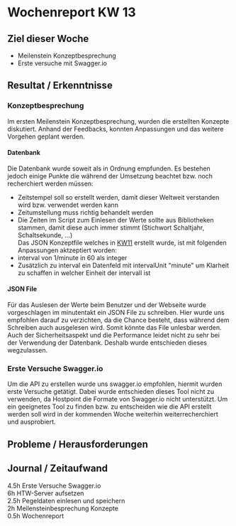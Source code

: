 # Wochenreport KW 13

## Ziel dieser Woche
* Meilenstein Konzeptbesprechung
* Erste versuche mit Swagger.io

## Resultat / Erkenntnisse
### Konzeptbesprechung
Im ersten Meilenstein Konzeptbesprechung, wurden die erstellten Konzepte diskutiert. Anhand der Feedbacks, konnten Anpassungen und das weitere Vorgehen geplant werden.

#### Datenbank
Die Datenbank wurde soweit als in Ordnung empfunden. Es bestehen jedoch einige Punkte die während der Umsetzung beachtet bzw. noch recherchiert werden müssen:  
* Zeitstempel soll so erstellt werden, damit dieser Weltweit verstanden wird bzw. verwendet werden kann  
* Zeitumstellung muss richtig behandelt werden
* Die Zeiten im Script zum Einlesen der Werte sollte aus Bibliotheken stammen, damit diese auch immer stimmt (Stichwort Schaltjahr, Schaltsekunde, ...)  
Das JSON Konzeptfile welches in [KW11](https://lb-ntb.github.io/wetterArbon/KW11/) erstellt wurde, ist mit folgenden Anpassungen aktzeptiert worden:  
* interval von 1/minute in 60 als integer  
* Zusätzlich zu interval ein Datenfeld mit intervalUnit "minute" um Klarheit zu schaffen in welcher Einheit der intervall ist


#### JSON File
Für das Auslesen der Werte beim Benutzer und der Webseite wurde vorgeschlagen im minutentakt ein JSON File zu schreiben. Hier wurde uns empfohlen darauf zu verzichten, da die Chance besteht, dass während dem Schreiben auch ausgelesen wird. Somit könnte das File unlesbar werden. Auch der Sicherheitsaspekt und die Performance leidet nicht zu sehr bei der Verwendung der Datenbank. Deshalb wurde entschieden dieses wegzulassen.  

### Erste Versuche Swagger.io
Um die API zu erstellen wurde uns swagger.io empfohlen, hiermit wurden erste Versuche getätigt. Dabei wurde entschieden dieses Tool nicht zu verwenden, da Hostpoint die Formate von Swagger.io nicht unterstützt. Um ein geeignetes Tool zu finden bzw. zu entscheiden wie die API erstellt werden soll wird in der kommenden Woche weiterhin weiterrecherchiert und ausprobiert.

## Probleme / Herausforderungen

## Journal / Zeitaufwand
4.5h Erste Versuche Swagger.io  
6h HTW-Server aufsetzen  
2.5h Pegeldaten einlesen und speichern  
2h Meilensteinbesprechung Konzepte  
0.5h Wochenreport
